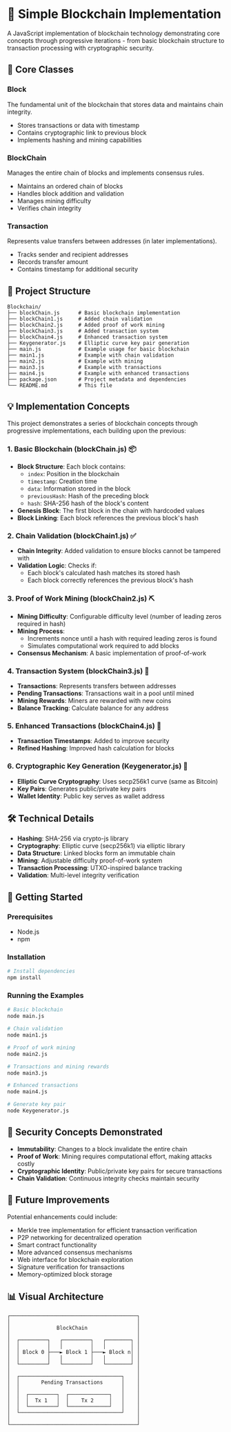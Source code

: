 # 🔗 Simple Blockchain Implementation

A JavaScript implementation of blockchain technology demonstrating core concepts through progressive iterations - from basic blockchain structure to transaction processing with cryptographic security.

## 🧩 Core Classes

### Block
The fundamental unit of the blockchain that stores data and maintains chain integrity.
- Stores transactions or data with timestamp
- Contains cryptographic link to previous block
- Implements hashing and mining capabilities

### BlockChain
Manages the entire chain of blocks and implements consensus rules.
- Maintains an ordered chain of blocks
- Handles block addition and validation
- Manages mining difficulty
- Verifies chain integrity

### Transaction
Represents value transfers between addresses (in later implementations).
- Tracks sender and recipient addresses
- Records transfer amount
- Contains timestamp for additional security

## 📁 Project Structure

```
Blockchain/
├── blockChain.js      # Basic blockchain implementation
├── blockChain1.js     # Added chain validation
├── blockChain2.js     # Added proof of work mining
├── blockChain3.js     # Added transaction system
├── blockChain4.js     # Enhanced transaction system
├── Keygenerator.js    # Elliptic curve key pair generation
├── main.js            # Example usage for basic blockchain
├── main1.js           # Example with chain validation
├── main2.js           # Example with mining
├── main3.js           # Example with transactions
├── main4.js           # Example with enhanced transactions
├── package.json       # Project metadata and dependencies
└── README.md          # This file
```

## 💡 Implementation Concepts

This project demonstrates a series of blockchain concepts through progressive implementations, each building upon the previous:

### 1. Basic Blockchain (blockChain.js) 📦
- **Block Structure**: Each block contains:
  - `index`: Position in the blockchain
  - `timestamp`: Creation time
  - `data`: Information stored in the block
  - `previousHash`: Hash of the preceding block
  - `hash`: SHA-256 hash of the block's content
- **Genesis Block**: The first block in the chain with hardcoded values
- **Block Linking**: Each block references the previous block's hash

### 2. Chain Validation (blockChain1.js) ✅
- **Chain Integrity**: Added validation to ensure blocks cannot be tampered with
- **Validation Logic**: Checks if:
  - Each block's calculated hash matches its stored hash
  - Each block correctly references the previous block's hash

### 3. Proof of Work Mining (blockChain2.js) ⛏️
- **Mining Difficulty**: Configurable difficulty level (number of leading zeros required in hash)
- **Mining Process**:
  - Increments nonce until a hash with required leading zeros is found
  - Simulates computational work required to add blocks
- **Consensus Mechanism**: A basic implementation of proof-of-work

### 4. Transaction System (blockChain3.js) 💸
- **Transactions**: Represents transfers between addresses
- **Pending Transactions**: Transactions wait in a pool until mined
- **Mining Rewards**: Miners are rewarded with new coins
- **Balance Tracking**: Calculate balance for any address

### 5. Enhanced Transactions (blockChain4.js) 🔄
- **Transaction Timestamps**: Added to improve security
- **Refined Hashing**: Improved hash calculation for blocks

### 6. Cryptographic Key Generation (Keygenerator.js) 🔑
- **Elliptic Curve Cryptography**: Uses secp256k1 curve (same as Bitcoin)
- **Key Pairs**: Generates public/private key pairs
- **Wallet Identity**: Public key serves as wallet address

## 🛠️ Technical Details

- **Hashing**: SHA-256 via crypto-js library
- **Cryptography**: Elliptic curve (secp256k1) via elliptic library
- **Data Structure**: Linked blocks form an immutable chain
- **Mining**: Adjustable difficulty proof-of-work system
- **Transaction Processing**: UTXO-inspired balance tracking
- **Validation**: Multi-level integrity verification

## 🚀 Getting Started

### Prerequisites
- Node.js
- npm

### Installation

```bash
# Install dependencies
npm install
```

### Running the Examples

```bash
# Basic blockchain
node main.js

# Chain validation
node main1.js

# Proof of work mining
node main2.js

# Transactions and mining rewards
node main3.js

# Enhanced transactions
node main4.js

# Generate key pair
node Keygenerator.js
```

## 🔐 Security Concepts Demonstrated

- **Immutability**: Changes to a block invalidate the entire chain
- **Proof of Work**: Mining requires computational effort, making attacks costly
- **Cryptographic Identity**: Public/private key pairs for secure transactions
- **Chain Validation**: Continuous integrity checks maintain security

## 🔮 Future Improvements

Potential enhancements could include:
- Merkle tree implementation for efficient transaction verification
- P2P networking for decentralized operation
- Smart contract functionality
- More advanced consensus mechanisms
- Web interface for blockchain exploration
- Signature verification for transactions
- Memory-optimized block storage

## 📊 Visual Architecture

```
┌─────────────────────────────────────────┐
│                                         │
│               BlockChain                │
│                                         │
│  ┌─────────┐   ┌─────────┐   ┌────────┐ │
│  │         │   │         │   │        │ │
│  │ Block 0 ├───► Block 1 ├───► Block n│ │
│  │         │   │         │   │        │ │
│  └─────────┘   └─────────┘   └────────┘ │
│                                         │
│  ┌─────────────────────────────────┐    │
│  │       Pending Transactions      │    │
│  │                                 │    │
│  │  ┌─────────┐  ┌─────────────┐   │    │
│  │  │  Tx 1   │  │    Tx 2     │   │    │
│  │  └─────────┘  └─────────────┘   │    │
│  └─────────────────────────────────┘    │
│                                         │
└─────────────────────────────────────────┘
```